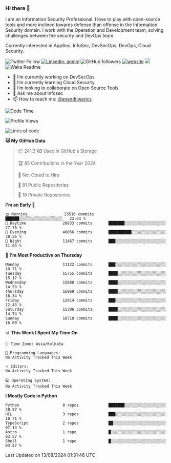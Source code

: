 ### Hi there 👋

I am an Information Security Professional. I love to play with open-source tools and more inclined towards defense than offense in the Information Security domain. I work with the Operation and Development team, solving challenges between the security and DevOps team.

Currently interested in AppSec, InfoSec, DevSecOps, DevOps, Cloud Security.

![Twitter Follow](https://img.shields.io/twitter/follow/anandtiwarics?label=Follow)
[![Linkedin: anmol](https://img.shields.io/badge/-anand-blue?style=flat-square&logo=Linkedin&logoColor=white&link=https://www.linkedin.com/in/anandsundartiwari/)](https://www.linkedin.com/in/anandsundartiwari/)
![GitHub followers](https://img.shields.io/github/followers/anandtiwarics?label=Follow&style=social)
[![website](https://img.shields.io/badge/Website-46a2f1.svg?&style=flat-square&logo=Google-Chrome&logoColor=white&link=https://anandtiwari.info/)](https://anandtiwari.info/)
![](https://visitor-badge.glitch.me/badge?page_id=anandtiwiarcs.anandtiwarics)
![Waka Readme](https://github.com/anandtiwarics/anandtiwarics/workflows/Waka%20Readme/badge.svg)

- 🔭 I’m currently working on DevSecOps 
- 🌱 I’m currently learning Cloud Security
- 👯 I’m looking to collaborate on Open Source Tools
- 💬 Ask me about Infosec
- 📫 How to reach me: [@anandtiwarics](https://twitter.com/anandtiwarics)

<!--
**anandtiwarics/anandtiwarics** is a ✨ _special_ ✨ repository because its `README.md` (this file) appears on your GitHub profile.

Here are some ideas to get you started:

- 🔭 I’m currently working on ...
- 🌱 I’m currently learning ...
- 👯 I’m looking to collaborate on ...
- 🤔 I’m looking for help with ...
- 💬 Ask me about ...
- 📫 How to reach me: ...
- 😄 Pronouns: ...
- ⚡ Fun fact: ...
-->

<!--START_SECTION:waka-->
![Code Time](http://img.shields.io/badge/Code%20Time-657%20hrs%2054%20mins-blue)

![Profile Views](http://img.shields.io/badge/Profile%20Views-0-blue)

![Lines of code](https://img.shields.io/badge/From%20Hello%20World%20I%27ve%20Written-126.2%20million%20lines%20of%20code-blue)

**🐱 My GitHub Data** 

> 📦 241.3 kB Used in GitHub's Storage 
 > 
> 🏆 85 Contributions in the Year 2024
 > 
> 🚫 Not Opted to Hire
 > 
> 📜 81 Public Repositories 
 > 
> 🔑 18 Private Repositories 
 > 
**I'm an Early 🐤** 

```text
🌞 Morning                23516 commits       ██████░░░░░░░░░░░░░░░░░░░   22.64 % 
🌆 Daytime                28833 commits       ███████░░░░░░░░░░░░░░░░░░   27.76 % 
🌃 Evening                40056 commits       ██████████░░░░░░░░░░░░░░░   38.56 % 
🌙 Night                  11467 commits       ███░░░░░░░░░░░░░░░░░░░░░░   11.04 % 
```
📅 **I'm Most Productive on Thursday** 

```text
Monday                   11122 commits       ███░░░░░░░░░░░░░░░░░░░░░░   10.71 % 
Tuesday                  15755 commits       ████░░░░░░░░░░░░░░░░░░░░░   15.17 % 
Wednesday                15088 commits       ████░░░░░░░░░░░░░░░░░░░░░   14.53 % 
Thursday                 16969 commits       ████░░░░░░░░░░░░░░░░░░░░░   16.34 % 
Friday                   12914 commits       ███░░░░░░░░░░░░░░░░░░░░░░   12.43 % 
Saturday                 15306 commits       ████░░░░░░░░░░░░░░░░░░░░░   14.74 % 
Sunday                   16718 commits       ████░░░░░░░░░░░░░░░░░░░░░   16.09 % 
```


📊 **This Week I Spent My Time On** 

```text
🕑︎ Time Zone: Asia/Kolkata

💬 Programming Languages: 
No Activity Tracked This Week

🔥 Editors: 
No Activity Tracked This Week

💻 Operating System: 
No Activity Tracked This Week
```

**I Mostly Code in Python** 

```text
Python                   8 repos             ███████░░░░░░░░░░░░░░░░░░   28.57 % 
HCL                      3 repos             ███░░░░░░░░░░░░░░░░░░░░░░   10.71 % 
TypeScript               2 repos             ██░░░░░░░░░░░░░░░░░░░░░░░   07.14 % 
Astro                    1 repo              █░░░░░░░░░░░░░░░░░░░░░░░░   03.57 % 
Shell                    1 repo              █░░░░░░░░░░░░░░░░░░░░░░░░   03.57 % 
```




 Last Updated on 13/08/2024 01:31:46 UTC
<!--END_SECTION:waka-->
